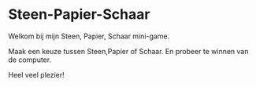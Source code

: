 # Steen-Papier-Schaar

Welkom bij mijn Steen, Papier, Schaar mini-game.

Maak een keuze tussen Steen,Papier of Schaar.
En probeer te winnen van de computer.

Heel veel plezier!
